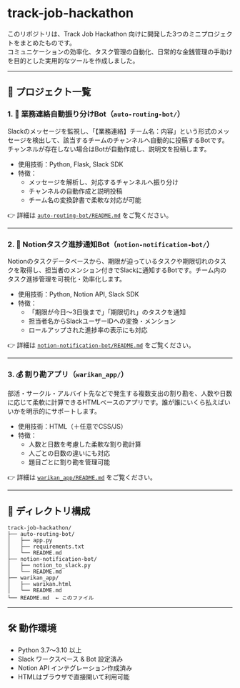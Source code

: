 # track-job-hackathon

このリポジトリは、Track Job Hackathon 向けに開発した3つのミニプロジェクトをまとめたものです。  
コミュニケーションの効率化、タスク管理の自動化、日常的な金銭管理の手助けを目的とした実用的なツールを作成しました。

---

## 🔧 プロジェクト一覧

### 1. 📣 業務連絡自動振り分けBot（`auto-routing-bot/`）

Slackのメッセージを監視し、「【業務連絡】チーム名：内容」という形式のメッセージを検出して、該当するチームのチャンネルへ自動的に投稿するBotです。チャンネルが存在しない場合はBotが自動作成し、説明文を投稿します。

- 使用技術：Python, Flask, Slack SDK
- 特徴：
  - メッセージを解析し、対応するチャンネルへ振り分け
  - チャンネルの自動作成と説明投稿
  - チーム名の変換辞書で柔軟な対応が可能

👉 詳細は [`auto-routing-bot/README.md`](./auto-routing-bot/README.md) をご覧ください。

---

### 2. 📅 Notionタスク進捗通知Bot（`notion-notification-bot/`）

Notionのタスクデータベースから、期限が迫っているタスクや期限切れのタスクを取得し、担当者のメンション付きでSlackに通知するBotです。チーム内のタスク進捗管理を可視化・効率化します。

- 使用技術：Python, Notion API, Slack SDK
- 特徴：
  - 「期限が今日〜3日後まで」「期限切れ」のタスクを通知
  - 担当者名からSlackユーザーIDへの変換・メンション
  - ロールアップされた進捗率の表示にも対応

👉 詳細は [`notion-notification-bot/README.md`](./notion-notification-bot/README.md) をご覧ください。

---

### 3. 💰 割り勘アプリ（`warikan_app/`）

部活・サークル・アルバイト先などで発生する複数支出の割り勘を、人数や日数に応じて柔軟に計算できるHTMLベースのアプリです。誰が誰にいくら払えばいいかを明示的にサポートします。

- 使用技術：HTML（＋任意でCSS/JS）
- 特徴：
  - 人数と日数を考慮した柔軟な割り勘計算
  - 人ごとの日数の違いにも対応
  - 題目ごとに割り勘を管理可能

👉 詳細は [`warikan_app/README.md`](./warikan_app/README.md) をご覧ください。

---

## 📁 ディレクトリ構成

```
track-job-hackathon/
├── auto-routing-bot/
│   ├── app.py
│   ├── requirements.txt
│   └── README.md
├── notion-notification-bot/
│   ├── notion_to_slack.py
│   └── README.md
├── warikan_app/
│   ├── warikan.html
│   └── README.md
└── README.md  ← このファイル
```

---

## 🛠 動作環境

- Python 3.7〜3.10 以上
- Slack ワークスペース & Bot 設定済み
- Notion API インテグレーション作成済み
- HTMLはブラウザで直接開いて利用可能
